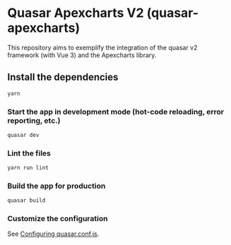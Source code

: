 # Quasar Apexcharts V2 (quasar-apexcharts)

This repository aims to exemplify the integration of the quasar v2 framework (with Vue 3) and the Apexcharts library.

## Install the dependencies
```bash
yarn
```

### Start the app in development mode (hot-code reloading, error reporting, etc.)
```bash
quasar dev
```

### Lint the files
```bash
yarn run lint
```

### Build the app for production
```bash
quasar build
```

### Customize the configuration
See [Configuring quasar.conf.js](https://quasar.dev/quasar-cli/quasar-conf-js).
